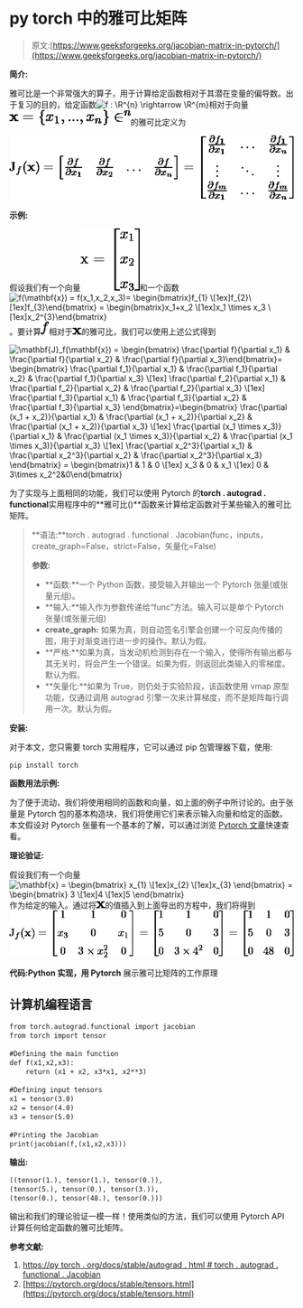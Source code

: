 # py torch 中的雅可比矩阵

> 原文:[https://www.geeksforgeeks.org/jacobian-matrix-in-pytorch/](https://www.geeksforgeeks.org/jacobian-matrix-in-pytorch/)

**简介:**

雅可比是一个非常强大的算子，用于计算给定函数相对于其潜在变量的偏导数。出于复习的目的，给定函数![f : \R^{n} \rightarrow \R^{m}          ](img/a9eaf072ce83f1da287aabd17a01afc1.png "Rendered by QuickLaTeX.com")相对于向量![\mathbf{x} = \{x_1, ..., x_n\} \in \R^{n}          ](img/d4826f4a9763ef21774c9a0376d8c8ff.png "Rendered by QuickLaTeX.com")的雅可比定义为

![\mathbf{J}_f(\mathbf{x}) = \begin{bmatrix}   \frac{\partial f}{\partial x_1} &    \frac{\partial f}{\partial x_2} & \ldots &    \frac{\partial f}{\partial x_n}\end{bmatrix}=    \begin{bmatrix}  \frac{\partial f_1}{\partial x_1} & \ldots &    \frac{\partial f_1}{\partial x_n} \\[1ex] \vdots & \ddots & \vdots \\ \frac{\partial f_m}{\partial x_1} &    \ldots &    \frac{\partial f_m}{\partial x_n} \end{bmatrix}](img/7349e64c49460282eb81552e7170e7e7.png "Rendered by QuickLaTeX.com")

**示例:**

假设我们有一个向量![\mathbf{x} = \begin{bmatrix}  x_{1} \\[1ex]x_{2} \\[1ex]x_{3} \end{bmatrix}       ](img/eb80aa5e6da8932786ed14771a0ba3e5.png "Rendered by QuickLaTeX.com")和一个函数![f(\mathbf{x}) = f(x_1,x_2,x_3)= \begin{bmatrix}f_{1} \\[1ex]f_{2}\\[1ex]f_{3}\end{bmatrix} = \begin{bmatrix}x_1+x_2 \\[1ex]x_1 \times x_3 \\[1ex]x_2^{3}\end{bmatrix}      ](img/c8186811ac463cc78e15d1ef9d15f32e.png "Rendered by QuickLaTeX.com")。要计算![f      ](img/dc881aa9295893a96ae5bfc4362792fa.png "Rendered by QuickLaTeX.com")相对于![\mathbf{x}      ](img/bd3cdfea8c358a8f7c5cafde0aa090ad.png "Rendered by QuickLaTeX.com")的雅可比，我们可以使用上述公式得到

![\mathbf{J}_f(\mathbf{x}) = \begin{bmatrix}   \frac{\partial f}{\partial x_1} &    \frac{\partial f}{\partial x_2} &    \frac{\partial f}{\partial x_3}\end{bmatrix}=    \begin{bmatrix}  \frac{\partial f_1}{\partial x_1} & \frac{\partial f_1}{\partial x_2} &    \frac{\partial f_1}{\partial x_3} \\[1ex]   \frac{\partial f_2}{\partial x_1} & \frac{\partial f_2}{\partial x_2} &    \frac{\partial f_2}{\partial x_3} \\[1ex]  \frac{\partial f_3}{\partial x_1} & \frac{\partial f_3}{\partial x_2} &    \frac{\partial f_3}{\partial x_3} \end{bmatrix}=\begin{bmatrix}  \frac{\partial (x_1 + x_2)}{\partial x_1} & \frac{\partial (x_1 + x_2)}{\partial x_2} &    \frac{\partial (x_1 + x_2)}{\partial x_3} \\[1ex]   \frac{\partial (x_1 \times x_3)}{\partial x_1} & \frac{\partial (x_1 \times x_3)}{\partial x_2} &    \frac{\partial (x_1 \times x_3)}{\partial x_3} \\[1ex]  \frac{\partial x_2^3}{\partial x_1} & \frac{\partial x_2^3}{\partial x_2} &    \frac{\partial x_2^3}{\partial x_3} \end{bmatrix} = \begin{bmatrix}1 & 1 & 0 \\[1ex] x_3 & 0 & x_1 \\[1ex] 0 & 3\times x_2^2&0\end{bmatrix}](img/460f9fe354f264d12894120dc74b0c95.png "Rendered by QuickLaTeX.com")

为了实现与上面相同的功能，我们可以使用 Pytorch 的**torch . autograd . functional**实用程序中的**雅可比()**函数来计算给定函数对于某些输入的雅可比矩阵。

> **语法:**torch . autograd . functional . Jacobian(func，inputs，create_graph=False，strict=False，矢量化=False)
> 
> **参数:**
> 
> *   **函数:**一个 Python 函数，接受输入并输出一个 Pytorch 张量(或张量元组)。
> *   **输入:**输入作为参数传递给“func”方法。输入可以是单个 Pytorch 张量(或张量元组)
> *   **create_graph:** 如果为真，则自动签名引擎会创建一个可反向传播的图，用于对渐变进行进一步的操作。默认为假。
> *   **严格:**如果为真，当发动机检测到存在一个输入，使得所有输出都与其无关时，将会产生一个错误。如果为假，则返回此类输入的零梯度。默认为假。
> *   **矢量化:**如果为 True，则仍处于实验阶段，该函数使用 vmap 原型功能，仅通过调用 autograd 引擎一次来计算梯度，而不是矩阵每行调用一次。默认为假。

**安装:**

对于本文，您只需要 torch 实用程序，它可以通过 pip 包管理器下载，使用:

```
pip install torch
```

**函数用法示例:**

为了便于流动，我们将使用相同的函数和向量，如上面的例子中所讨论的。由于张量是 Pytorch 包的基本构造块，我们将使用它们来表示输入向量和给定的函数。本文假设对 Pytorch 张量有一个基本的了解，可以通过浏览 [Pytorch 文章](https://www.geeksforgeeks.org/getting-started-with-pytorch/)快速查看。

**理论验证:**

假设我们有一个向量![\mathbf{x} = \begin{bmatrix}  x_{1} \\[1ex]x_{2} \\[1ex]x_{3} \end{bmatrix}  = \begin{bmatrix}  3 \\[1ex]4 \\[1ex]5 \end{bmatrix}      ](img/28f70b5de69ad5d2f09ab9b3ce7f3f42.png "Rendered by QuickLaTeX.com")作为给定的输入。通过将![\mathbf{x}      ](img/bd3cdfea8c358a8f7c5cafde0aa090ad.png "Rendered by QuickLaTeX.com")的值插入到上面导出的方程中，我们将得到![J_f({\mathbf{x}}) =\begin{bmatrix}1 & 1 & 0 \\[1ex] x_3 & 0 & x_1 \\[1ex] 0 & 3\times x_2^2&0\end{bmatrix}=\begin{bmatrix}1 & 1 & 0 \\[1ex] 5 & 0 & 3 \\[1ex] 0 & 3\times 4^2&0\end{bmatrix}= \begin{bmatrix}1 & 1 & 0 \\[1ex] 5 & 0 & 3 \\[1ex] 0 & 48 & 0\end{bmatrix}](img/0b68f86d6fd0e859f40ae913041cbbdd.png "Rendered by QuickLaTeX.com")

**代码:Python 实现，用 Pytorch** 展示雅可比矩阵的工作原理

## 计算机编程语言

```
from torch.autograd.functional import jacobian
from torch import tensor

#Defining the main function
def f(x1,x2,x3):
    return (x1 + x2, x3*x1, x2**3)

#Defining input tensors
x1 = tensor(3.0)
x2 = tensor(4.0)
x3 = tensor(5.0)

#Printing the Jacobian
print(jacobian(f,(x1,x2,x3)))
```

**输出:**

```
((tensor(1.), tensor(1.), tensor(0.)), 
(tensor(5.), tensor(0.), tensor(3.)), 
(tensor(0.), tensor(48.), tensor(0.)))
```

输出和我们的理论验证一模一样！使用类似的方法，我们可以使用 Pytorch API 计算任何给定函数的雅可比矩阵。

**参考文献:**

1.  [https://py torch . org/docs/stable/autograd . html # torch . autograd . functional . Jacobian](https://pytorch.org/docs/stable/autograd.html#torch.autograd.functional.jacobian)
2.  [https://pytorch.org/docs/stable/tensors.html](https://pytorch.org/docs/stable/tensors.html)